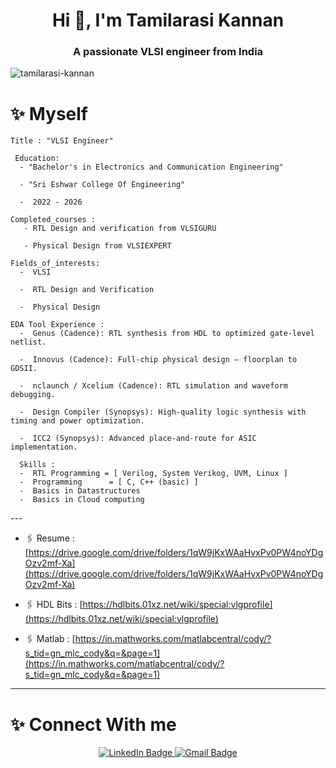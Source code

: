 <h1 align="center">Hi 👋, I'm Tamilarasi Kannan</h1>
<h3 align="center">A passionate VLSI engineer from India</h3>

<p align="left"> <img src="https://komarev.com/ghpvc/?username=tamilarasi-kannan&label=Profile%20views&color=0e75b6&style=flat" alt="tamilarasi-kannan" /> </p>

# :sparkles: Myself
<body>
    
    Title : "VLSI Engineer"

     Education: 
      - "Bachelor's in Electronics and Communication Engineering"
      
      - "Sri Eshwar College Of Engineering"
      
      -  2022 - 2026
  
    Completed_courses :
       - RTL Design and verification from VLSIGURU 
       
       - Physical Design from VLSIEXPERT

    Fields_of_interests:
      -  VLSI
      
      -  RTL Design and Verification
      
      -  Physical Design 

    EDA Tool Experience : 
      -  Genus (Cadence): RTL synthesis from HDL to optimized gate-level netlist.

      -  Innovus (Cadence): Full-chip physical design – floorplan to GDSII.

      -  nclaunch / Xcelium (Cadence): RTL simulation and waveform debugging.

      -  Design Compiler (Synopsys): High-quality logic synthesis with timing and power optimization.

      -  ICC2 (Synopsys): Advanced place-and-route for ASIC implementation.

      Skills : 
      -  RTL Programming = [ Verilog, System Verikog, UVM, Linux ] 
      -  Programming      = [ C, C++ (basic) ]
      -  Basics in Datastructures 
      -  Basics in Cloud computing
</body>
---


- 🖇️ Resume : [https://drive.google.com/drive/folders/1qW9jKxWAaHvxPv0PW4noYDgOzv2mf-Xa](https://drive.google.com/drive/folders/1qW9jKxWAaHvxPv0PW4noYDgOzv2mf-Xa)

- 🖇️ HDL Bits : [https://hdlbits.01xz.net/wiki/special:vlgprofile](https://hdlbits.01xz.net/wiki/special:vlgprofile)

- 🖇️ Matlab : [https://in.mathworks.com/matlabcentral/cody/?s_tid=gn_mlc_cody&q=&page=1](https://in.mathworks.com/matlabcentral/cody/?s_tid=gn_mlc_cody&q=&page=1)
-----



# :sparkles: Connect With me 
<p align="left">
  <div id="badges" align="center" >
  <a href="https://linkedin.com/in/tamilarasi-kannan">
    <img src="https://img.shields.io/badge/LinkedIn-pink?style=for-the-badge&logo=linkedin&logoColor=black" alt="LinkedIn Badge"/>
  </a>
  <a href="mailto:tamilarasikannan928@gmail.com">
    <img src="https://img.shields.io/badge/Gmail-purple?style=for-the-badge&logo=gmail&logoColor=white" alt="Gmail Badge"/>
  </a>
</div>



